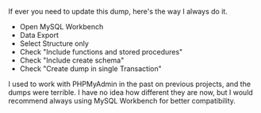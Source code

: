 If ever you need to update this dump, here's the way I always do it.

* Open MySQL Workbench
* Data Export
* Select Structure only
* Check "Include functions and stored procedures"
* Check "Include create schema"
* Check "Create dump in single Transaction"

I used to work with PHPMyAdmin in the past on previous projects, and the dumps were terrible. I have no idea how different they are now, but I would recommend
always using MySQL Workbench for better compatibility.